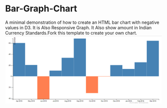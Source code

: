 # Bar-Graph-Chart
A minimal demonstration of how to create an HTML bar chart with negative values in D3. It is Also Responsive Graph. It Also show amount in Indian Currency Standards.Fork this template to create your own chart.
<img src="https://github.com/mustafakunwa/Bar-Graph-Chart/blob/master/BarGraph.PNG"/>
